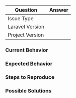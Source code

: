 | Question          | Answer
| ----------------- | -----------------------
| Issue Type        | <!-- Fill with: BUG, FEATURE or QUESTION -->
| Laravel Version   | <!-- Fill with your version of Laravel -->
| Project Version   | <!-- Fill with the used version of this project -->

### Current Behavior

<!-- What is the current behavior? -->

### Expected Behavior

<!-- What is the behavior you expect? -->

### Steps to Reproduce

<!-- What are the steps to reproduce this bug? Please add code examples,
screenshots or links to GitHub repositories that reproduce the problem. -->

### Possible Solutions

<!-- If you already have ideas to solve the issue, add them here or create
a Pull Request (PR). You can remove this part, if not needed. -->
